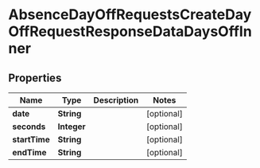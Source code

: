 

# AbsenceDayOffRequestsCreateDayOffRequestResponseDataDaysOffInner


## Properties

| Name | Type | Description | Notes |
|------------ | ------------- | ------------- | -------------|
|**date** | **String** |  |  [optional] |
|**seconds** | **Integer** |  |  [optional] |
|**startTime** | **String** |  |  [optional] |
|**endTime** | **String** |  |  [optional] |




